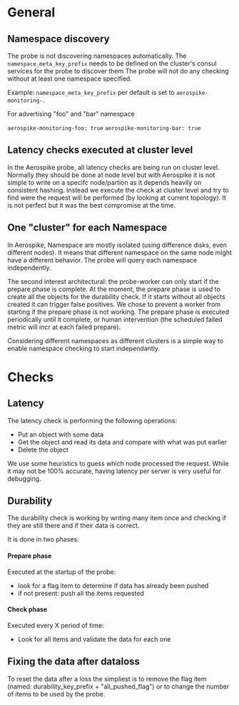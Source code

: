 # General

## Namespace discovery

The probe is not discovering namespaces automatically. The `namespace_meta_key_prefix`
needs to be defined on the cluster's consul services for the probe to discover them
The probe will not do any checking without at least one namespace specified.

Example:
`namespace_meta_key_prefix` per default is set to `aerospike-monitoring-`.

For advertising "foo" and "bar" namespace

`aerospike-monitoring-foo: true`
`aerospike-monitoring-bar: true`

## Latency checks executed at cluster level

In the Aerospike probe, all latency checks are being run on cluster level. Normally
they should be done at node level but with Aerospike it is not simple to write
on a specifc node/partion as it depends heavily on consistent hashing.
Instead we execute the check at cluster level and try to find were the request
will be performed (by looking at current topology). It is not perfect but
it was the best compromise at the time.


## One "cluster" for each Namespace

In Aerospike, Namespace are mostly isolated (using difference disks, even different
nodes). It means that different namespace on the same node might have a different
behavior. The probe will query each namespace independently.

The second interest architectural: the probe-worker can only start if the prepare
phase is complete. At the moment, the prepare phase is used to create all the
objects for the durability check. If it starts without all objects created it can
trigger false positives. We chose to prevent a worker from starting if the prepare
phase is not working. The prepare phase is executed periodically until it complete,
or human intervention (the scheduled failed metric will incr at each failed prepare).

Considering different namespaces as different clusters is a simple way to enable
namespace checking to start independantly.


# Checks

## Latency

The latency check is performing the following operations:
- Put an object with some data
- Get the object and read its data and compare with what was put earlier
- Delete the object

We use some heuristics to guess which node processed the request. While it may not
be 100% accurate, having latency per server is very useful for debugging.

## Durability

The durability check is working by writing many item once and checking if they
are still there and if their data is correct.

It is done in two phases: 

#### Prepare phase

Executed at the startup of the probe:
- look for a flag item to determine if data has already been pushed
- if not present: push all the items requested


#### Check phase

Executed every X period of time:
- Look for all items and validate the data for each one

## Fixing the data after dataloss

To reset the data after a loss the simpliest is to remove the flag item
(named: durability_key_prefix + "all_pushed_flag") or to change the number of items to be used
by the probe.
